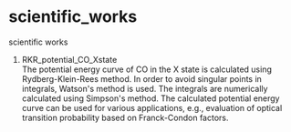 # scientific_works
scientific works

1. RKR_potential_CO_Xstate  
The potential energy curve of CO in the X state is calculated using Rydberg-Klein-Rees method. In order to avoid singular points in integrals, Watson's method is used. The integrals are numerically calculated using Simpson's method. The calculated potential energy curve can be used for various applications, e.g., evaluation of optical transition probability based on Franck-Condon factors.
